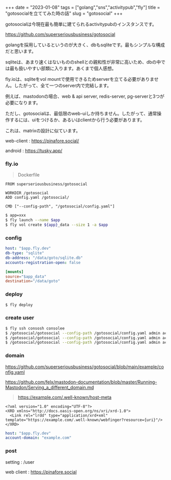+++
date = "2023-01-08"
tags = ["golang","sns","activitypub","fly"]
title = "gotosocialを立ててみた時の話"
slug = "gotosocial"
+++

gotosocialは今現在最も簡単に建てられるactivitypubのインスタンスです。

https://github.com/superseriousbusiness/gotosocial

golangを採用しているというのが大きく、dbもsqliteです。最もシンプルな構成だと思います。

sqliteは、あまり速くはないもののshellとの親和性が非常に高いため、dbの中では最も扱いやすい部類に入ります。あくまで個人感想。

fly.ioは、sqliteをvol mountで使用できるためserverを立てる必要がありません。したがって、全て一つのserver内で完結します。

例えば、mastodonの場合、web & api server, redis-server, pg-serverと3つが必要になります。

ただし、gotosocialは、最低限のweb-uiしか持ちません。したがって、通常操作するには、uiをつけるか、あるいはclientから行う必要があります。

これは、matrixの設計に似ています。

web-client : https://pinafore.social/

android : https://tusky.app/

### fly.io

> Dockerfile

```
FROM superseriousbusiness/gotosocial

WORKDIR /gotosocial
ADD config.yaml /gotosocial/

CMD ["--config-path", "/gotosocial/config.yaml"]
```

```sh
$ app=xxx
$ fly launch --name $app
$ fly vol create ${app}_data --size 1 -a $app
```

### config

```yaml:config.yaml
host: "$app.fly.dev"
db-type: "sqlite"
db-address: "/data/goto/sqlite.db"
accounts-registration-open: false
```

```toml:fly.toml
[mounts]
source="$app_data"
destination="/data/goto"
```

### deploy

```sh
$ fly deploy
```

### create user

```sh
$ fly ssh consosh consolee
$ /gotosocial/gotosocial --config-path /gotosocial/config.yaml admin account create --username $user --email $mail --password $pass
$ /gotosocial/gotosocial --config-path /gotosocial/config.yaml admin account confirm --username $user
$ /gotosocial/gotosocial --config-path /gotosocial/config.yaml admin account promote --username $user
```

### domain

https://github.com/superseriousbusiness/gotosocial/blob/main/example/config.yaml

https://github.com/felx/mastodon-documentation/blob/master/Running-Mastodon/Serving_a_different_domain.md

> https://example.com/.well-known/host-meta

```
<?xml version="1.0" encoding="UTF-8"?>
<XRD xmlns="http://docs.oasis-open.org/ns/xri/xrd-1.0">
  <Link rel="lrdd" type="application/xrd+xml" template="https://example.com/.well-known/webfinger?resource={uri}"/>
</XRD>
```

```yaml:config.yaml
host: "$app.fly.dev"
account-domain: "example.com"
```

### post

setting : /user

web client : https://pinafore.social

